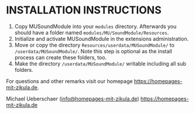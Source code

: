 # INSTALLATION INSTRUCTIONS

1. Copy MUSoundModule into your `modules` directory. Afterwards you should have a folder named `modules/MU/SoundModule/Resources`.
2. Initialize and activate MUSoundModule in the extensions administration.
3. Move or copy the directory `Resources/userdata/MUSoundModule/` to `/userdata/MUSoundModule/`.
   Note this step is optional as the install process can create these folders, too.
4. Make the directory `/userdata/MUSoundModule/` writable including all sub folders.

For questions and other remarks visit our homepage https://homepages-mit-zikula.de.

Michael Ueberschaer (info@homepages-mit-zikula.de)
https://homepages-mit-zikula.de
